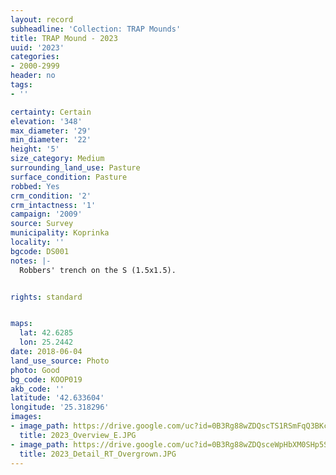 ```yaml
---
layout: record
subheadline: 'Collection: TRAP Mounds'
title: TRAP Mound - 2023
uuid: '2023'
categories:
- 2000-2999
header: no
tags:
- ''

certainty: Certain
elevation: '348'
max_diameter: '29'
min_diameter: '22'
height: '5'
size_category: Medium
surrounding_land_use: Pasture
surface_condition: Pasture
robbed: Yes
crm_condition: '2'
crm_intactness: '1'
campaign: '2009'
source: Survey
municipality: Koprinka
locality: ''
bgcode: DS001
notes: |-
  Robbers' trench on the S (1.5x1.5).


rights: standard


maps:
  lat: 42.6285
  lon: 25.2442
date: 2018-06-04
land_use_source: Photo
photo: Good
bg_code: KOOP019
akb_code: ''
latitude: '42.633604'
longitude: '25.318296'
images:
- image_path: https://drive.google.com/uc?id=0B3Rg88wZDQscTS1RSmFqQ3BKc0k
  title: 2023_Overview_E.JPG
- image_path: https://drive.google.com/uc?id=0B3Rg88wZDQsceWpHbXM0SHp5Sm8
  title: 2023_Detail_RT_Overgrown.JPG
---
```

